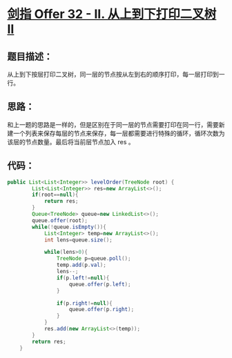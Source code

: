 # [剑指 Offer 32 - II. 从上到下打印二叉树 II](https://leetcode-cn.com/problems/cong-shang-dao-xia-da-yin-er-cha-shu-ii-lcof/)

## 题目描述：

从上到下按层打印二叉树，同一层的节点按从左到右的顺序打印，每一层打印到一行。

## 思路：

和上一题的思路是一样的，但是区别在于同一层的节点需要打印在同一行，需要新建一个列表来保存每层的节点来保存，每一层都需要进行特殊的循环，循环次数为该层的节点数量。最后将当前层节点加入 res 。

## 代码：

```Java
public List<List<Integer>> levelOrder(TreeNode root) {
        List<List<Integer>> res=new ArrayList<>();
        if(root==null){
            return res;
        }
        Queue<TreeNode> queue=new LinkedList<>();
        queue.offer(root);
        while(!queue.isEmpty()){
            List<Integer> temp=new ArrayList<>();
            int lens=queue.size();

            while(lens>0){
                TreeNode p=queue.poll();
                temp.add(p.val);
                lens--;
                if(p.left!=null){
                    queue.offer(p.left);
                }

                if(p.right!=null){
                    queue.offer(p.right);
                }
            }
            res.add(new ArrayList<>(temp));
        }
        return res;
    }
```



